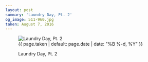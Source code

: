 ```yaml
---
layout: post
summary: 'Laundry Day, Pt. 2'
og_image: 511-960.jpg
taken: August 7, 2016
---
```


<figure class="post" data-src="{{ site.assets_url }}/{{ page.og_image }}">
<img alt="Laundry Day, Pt. 2" sizes="(min-width: 700px) 50vw, calc(100vw - 2rem)" src="{{ site.assets_url }}/511-480.jpg" srcset="{{ site.assets_url }}/511-960.jpg 960w, {{ site.assets_url }}/511-720.jpg 720w, {{ site.assets_url }}/511-480.jpg 480w, {{ site.assets_url }}/511-240.jpg 240w"/>
<figcaption>
<time>{{ page.taken | default: page.date | date: "%B %-d, %Y" }}</time>
<p>Laundry Day, Pt. 2</p>
</figcaption>
</figure>

